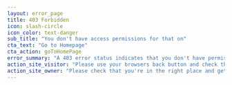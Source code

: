 ```yaml
---
layout: error_page
title: 403 Forbidden
icon: slash-circle
icon_color: text-danger
sub_title: "You don't have access permissions for that on"
cta_text: "Go to Homepage"
cta_action: goToHomePage
error_summary: "A 403 error status indicates that you don't have permission to access the file or page. In general, web servers and websites have directories and files that are not open to the public web for security reasons."
action_site_visitor: "Please use your browsers back button and check that you're in the right place. If you need immediate assistance, please send us an email instead."
action_site_owner: "Please check that you're in the right place and get in touch with your website provider if you believe this to be an error."
---
```


